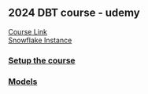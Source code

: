## 2024 DBT course - udemy
[Course Link](https://github.com/nordquant/complete-dbt-bootcamp-zero-to-hero/blob/main/_course_resources/course-resources.md)   
[Snowflake Instance](https://supypql-om48075.snowflakecomputing.com/console/login)   

### [Setup the course](./setup.md)
### [Models](./models.md)